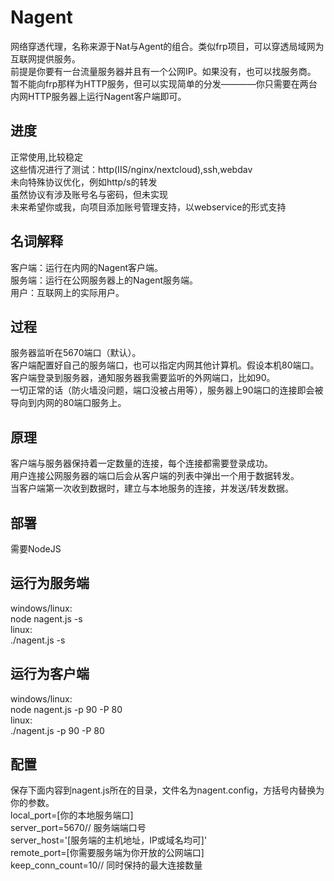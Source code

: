# Nagent
网络穿透代理，名称来源于Nat与Agent的组合。类似frp项目，可以穿透局域网为互联网提供服务。  
前提是你要有一台流量服务器并且有一个公网IP。如果没有，也可以找服务商。  
暂不能向frp那样为HTTP服务，但可以实现简单的分发————你只需要在两台内网HTTP服务器上运行Nagent客户端即可。  

## 进度
正常使用,比较稳定  
这些情况进行了测试：http(IIS/nginx/nextcloud),ssh,webdav  
未向特殊协议优化，例如http/s的转发  
虽然协议有涉及账号名与密码，但未实现  
未来希望你或我，向项目添加账号管理支持，以webservice的形式支持  
  
## 名词解释
客户端：运行在内网的Nagent客户端。  
服务端：运行在公网服务器上的Nagent服务端。  
用户：互联网上的实际用户。  
  
## 过程
服务器监听在5670端口（默认）。  
客户端配置好自己的服务端口，也可以指定内网其他计算机。假设本机80端口。  
客户端登录到服务器，通知服务器我需要监听的外网端口，比如90。  
一切正常的话（防火墙没问题，端口没被占用等），服务器上90端口的连接即会被导向到内网的80端口服务上。  
  
## 原理
客户端与服务器保持着一定数量的连接，每个连接都需要登录成功。  
用户连接公网服务器的端口后会从客户端的列表中弹出一个用于数据转发。  
当客户端第一次收到数据时，建立与本地服务的连接，并发送/转发数据。  

## 部署
需要NodeJS 
  
## 运行为服务端
windows/linux:  
node nagent.js -s  
linux:  
./nagent.js -s  
  
## 运行为客户端
windows/linux:  
node nagent.js -p 90 -P 80  
linux:  
./nagent.js -p 90 -P 80  
  
## 配置
保存下面内容到nagent.js所在的目录，文件名为nagent.config，方括号内替换为你的参数。  
local_port=\[你的本地服务端口\]  
server_port=5670// 服务端端口号  
server_host='\[服务端的主机地址，IP或域名均可\]'  
remote_port=\[你需要服务端为你开放的公网端口\]  
keep_conn_count=10// 同时保持的最大连接数量  
  
